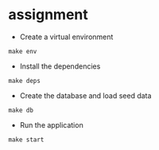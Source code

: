 # assignment

- Create a virtual environment

```
make env
```

- Install the dependencies

```
make deps
```

- Create the database and load seed data

```
make db
```

- Run the application

```
make start
```
